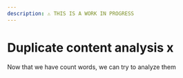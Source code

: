 ```yaml
---
description: ⚠️ THIS IS A WORK IN PROGRESS
---
```


# Duplicate content analysis x

Now that we have count words, we can try to analyze them





